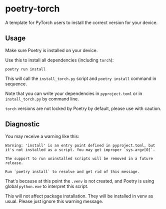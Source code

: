 # poetry-torch

A template for PyTorch users to install the correct version for your device.

## Usage

Make sure Poetry is installed on your device.

Use this to install all dependencies (including `torch`):

```shell
poetry run install
```

This will call the `install_torch.py` script and `poetry install` command in sequence.

Note that you can write your dependencies in `pyproject.toml` or in `install_torch.py` by command line.

`torch` versions are not locked by Poetry by default, please use with caution.

## Diagnostic

You may receive a warning like this:

```
Warning: 'install' is an entry point defined in pyproject.toml, but it's not installed as a script. You may get improper `sys.argv[0]`.

The support to run uninstalled scripts will be removed in a future release.

Run `poetry install` to resolve and get rid of this message.
```

That's because at this point the `.venv` is not created, and Poetry is using global `python.exe` to interpret this script. 

This will not affect package installation. They will be installed in venv as usual. Please just ignore this warning message.
